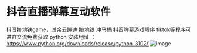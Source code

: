 # 抖音直播弹幕互动软件
抖音挤地铁game，其余云蹦迪 挤地铁 冲马桶 抖音弹幕游戏程序 tiktok等程序可进群交流免费获取
python 安装地址 ：https://www.python.org/downloads/release/python-3102/
![image](https://user-images.githubusercontent.com/103473969/167984652-f2ad1890-8af4-4342-bd3c-5589eacf71b7.png)
